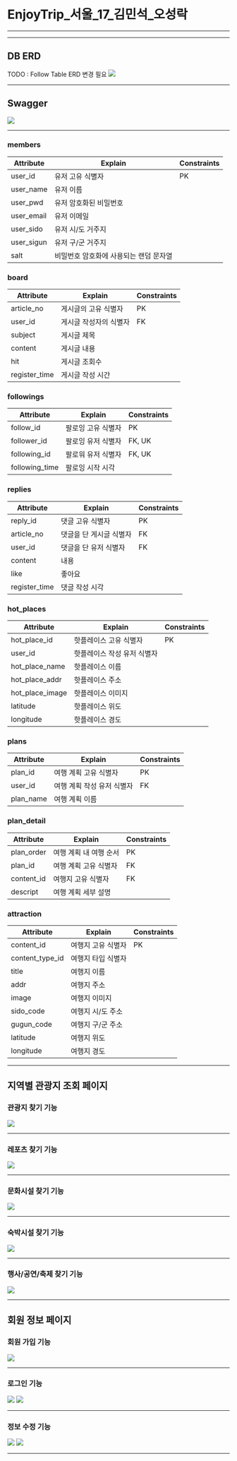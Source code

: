 # EnjoyTrip_서울_17_김민석_오성락

---


---
## DB ERD
TODO : Follow Table ERD 변경 필요
![](img/DB_ERD.png)


---
## Swagger
![](img/Swagger.png)


---
### members
| Attribute  | Explain               | Constraints |
|------------|-----------------------|-------------|
| user_id    | 유저 고유 식별자             | PK          |
| user_name  | 유저 이름                 |             |
| user_pwd   | 유저 암호화된 비밀번호          |             |
| user_email | 유저 이메일                |             |
| user_sido  | 유저 시/도 거주지            |             |
| user_sigun | 유저 구/군 거주지            |             |
| salt       | 비밀번호 암호화에 사용되는 랜덤 문자열 |             |


### board
| Attribute     | Explain      | Constraints |
|---------------|--------------|-------------|
| article_no    | 게시글의 고유 식별자  | PK          |
| user_id       | 게시글 작성자의 식별자 | FK          |
| subject       | 게시글 제목       |             |
| content       | 게시글 내용       |             |
| hit           | 게시글 조회수      |             |
| register_time | 게시글 작성 시간    |             |





### followings
| Attribute      | Explain    | Constraints |
|----------------|------------|-------------|
| follow_id      | 팔로잉 고유 식별자 | PK          |
| follower_id    | 팔로잉 유저 식별자 | FK, UK      |
| following_id   | 팔로워 유저 식별자 | FK, UK      |
| following_time | 팔로잉 시작 시각  |             |



### replies
| Attribute     | Explain       | Constraints |
|---------------|---------------|-------------|
| reply_id      | 댓글 고유 식별자     | PK          |
| article_no    | 댓글을 단 게시글 식별자 | FK          |
| user_id       | 댓글을 단 유저 식별자  | FK          |
| content       | 내용            |             |
| like          | 좋아요           |             |
| register_time | 댓글 작성 시각      |             |




### hot_places
| Attribute       | Explain         | Constraints |
|-----------------|-----------------|-------------|
| hot_place_id    | 핫플레이스 고유 식별자    | PK          |
| user_id         | 핫플레이스 작성 유저 식별자 |             |
| hot_place_name  | 핫플레이스 이름        |             |
| hot_place_addr  | 핫플레이스 주소        |             |
| hot_place_image | 핫플레이스 이미지       |             |
| latitude        | 핫플레이스 위도        |             |
| longitude       | 핫플레이스 경도        |             |



### plans
| Attribute       | Explain         | Constraints |
|-----------------|-----------------|-------------|
| plan_id         | 여행 계획 고유 식별자    | PK          |
| user_id         | 여행 계획 작성 유저 식별자 | FK          |
| plan_name       | 여행 계획 이름        |             |



### plan_detail
| Attribute  | Explain       | Constraints |
|------------|---------------|-------------|
| plan_order | 여행 계획 내 여행 순서 | PK          |
| plan_id    | 여행 계획 고유 식별자  | FK           |
| content_id | 여행지 고유 식별자     | FK           |
| descript   | 여행 계획 세부 설명   |             |




### attraction
| Attribute       | Explain    | Constraints |
|-----------------|------------|-------------|
| content_id      | 여행지 고유 식별자 | PK          |
| content_type_id | 여행지 타입 식별자 |             |
| title           | 여행지 이름     |             |
| addr            | 여행지 주소     |             |
| image           | 여행지 이미지    |             |
| sido_code       | 여행지 시/도 주소 |             |
| gugun_code      | 여행지 구/군 주소 |             |
| latitude        | 여행지 위도     |             |
| longitude       | 여행지 경도     |             |





---
## 지역별 관광지 조회 페이지



### 관광지 찾기 기능

![](img/관광지_관광.png)

---

### 레포츠 찾기 기능

![](img/관광지_레포츠.png)

---

### 문화시설 찾기 기능

![](img/관광지_문화.png)

---

### 숙박시설 찾기 기능

![](img/관광지_숙박.png)

---

### 행사/공연/축제 찾기 기능

![](img/관광지_축제.png)

---

## 회원 정보 페이지

### 회원 가입 기능

![](img/회원가입.png)

---

### 로그인 기능

![](img/로그인.png)
![](img/로그인완료.png)

---

### 정보 수정 기능

![](img/정보수정_비밀번호.png)
![](img/정보수정.png)

---
